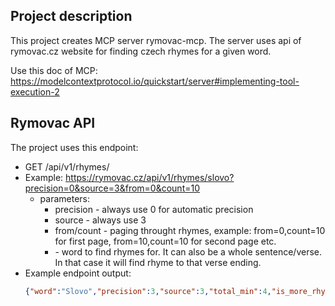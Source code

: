 ## Project description

This project creates MCP server rymovac-mcp.
The server uses api of rymovac.cz website for finding czech rhymes for a given word.

Use this doc of MCP: https://modelcontextprotocol.io/quickstart/server#implementing-tool-execution-2

## Rymovac API

The project uses this endpoint:
- GET /api/v1/rhymes/<word>
- Example: https://rymovac.cz/api/v1/rhymes/slovo?precision=0&source=3&from=0&count=10
  - parameters:
    - precision - always use 0 for automatic precision
    - source - always use 3
    - from/count - paging throught rhymes, example: from=0,count=10 for first page, from=10,count=10 for second page etc.
    - <word> - word to find rhymes for. It can also be a whole sentence/verse. In that case it will find rhyme to that verse ending.
- Example endpoint output:
    ```json
    {"word":"Slovo","precision":3,"source":3,"total_min":4,"is_more_rhymes":true,"arr_stats":{"nonzero_rating_count":2,"positive_rating_count":2,"highlight_count":2},"arr":[{"word":"olovo","count":513,"positive":24,"negative":9,"rating":15,"highlight":true,"debug":{"thumb_up":24,"thumb_down":9,"add":0,"sum":15,"category":"promote"}},{"word":"hotovo","count":1119,"positive":18,"negative":6,"rating":12,"highlight":true,"debug":{"thumb_up":18,"thumb_down":6,"add":0,"sum":12,"category":"promote"}}],"log":{"full_time":2.032456874847412,"sql_time_promote":0.003512859344482422,"sql_time_other":2.0271120071411133}}
    ```
